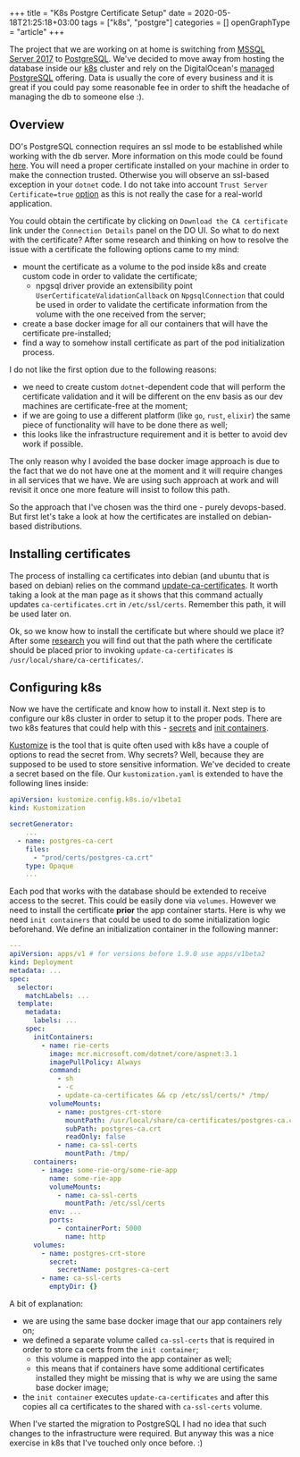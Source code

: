 +++
title = "K8s Postgre Certificate Setup"
date = 2020-05-18T21:25:18+03:00
tags = ["k8s", "postgre"]
categories = []
openGraphType = "article"
+++

The project that we are working on at home is switching from [MSSQL Server 2017](https://www.microsoft.com/en-us/sql-server/sql-server-2017) to [PostgreSQL](https://www.postgresql.org/). We've decided to move away from hosting the database inside our [k8s](https://kubernetes.io) cluster and rely on the DigitalOcean's [managed PostgreSQL](https://www.digitalocean.com/products/managed-databases-postgresql/) offering. Data is usually the core of every business and it is great if you could pay some reasonable fee in order to shift the headache of managing the db to someone else :).

## Overview

DO's PostgreSQL connection requires an ssl mode to be established while working with the db server. More information on this mode could be found [here](https://www.postgresql.org/docs/current/libpq-ssl.html). You will need a proper certificate installed on your machine in order to make the connection trusted. Otherwise you will observe an ssl-based exception in your `dotnet` code. I do not take into account `Trust Server Certificate=true` [option](https://www.npgsql.org/doc/security.html) as this is not really the case for a real-world application.

You could obtain the certificate by clicking on `Download the CA certificate` link under the `Connection Details` panel on the DO UI. So what to do next with the certificate? After some research and thinking on how to resolve the issue with a certificate the following options came to my mind:

- mount the certificate as a volume to the pod inside k8s and create custom code in order to validate the certificate;
  - npgsql driver provide an extensibility point `UserCertificateValidationCallback` on `NpgsqlConnection` that could be used in order to validate the certificate information from the volume with the one received from the server;
- create a base docker image for all our containers that will have the certificate pre-installed;
- find a way to somehow install certificate as part of the pod initialization process.

I do not like the first option due to the following reasons:

- we need to create custom `dotnet`-dependent code that will perform the certificate validation and it will be different on the env basis as our dev machines are certificate-free at the moment;
- if we are going to use a different platform (like `go`, `rust`, `elixir`) the same piece of functionality will have to be done there as well;
- this looks like the infrastructure requirement and it is better to avoid dev work if possible.

The only reason why I avoided the base docker image approach is due to the fact that we do not have one at the moment and it will require changes in all services that we have. We are using such approach at work and will revisit it once one more feature will insist to follow this path.

So the approach that I've chosen was the third one - purely devops-based. But first let's take a look at how the certificates are installed on debian-based distributions.

## Installing certificates

The process of installing ca certificates into debian (and ubuntu that is based on debian) relies on the command [update-ca-certificates](https://manpages.ubuntu.com/manpages/xenial/man8/update-ca-certificates.8.html). It worth taking a look at the man page as it shows that this command actually updates `ca-certificates.crt` in `/etc/ssl/certs`. Remember this path, it will be used later on.

Ok, so we know how to install the certificate but where should we place it? After some [research](https://askubuntu.com/questions/645818/how-to-install-certificates-for-command-line) you will find out that the path where the certificate should be placed prior to invoking `update-ca-certificates` is `/usr/local/share/ca-certificates/`.

## Configuring k8s

Now we have the certificate and know how to install it. Next step is to configure our k8s cluster in order to setup it to the proper pods. There are two k8s features that could help with this - [secrets](https://kubectl.docs.kubernetes.io/pages/app_management/secrets_and_configmaps.html) and [init containers](https://kubernetes.io/docs/concepts/workloads/pods/init-containers/).

[Kustomize](https://github.com/kubernetes-sigs/kustomize) is the tool that is quite often used with k8s have a couple of options to read the secret from. Why secrets? Well, because they are supposed to be used to store sensitive information. We've decided to create a secret based on the file. Our `kustomization.yaml` is extended to have the following lines inside:

```yml
apiVersion: kustomize.config.k8s.io/v1beta1
kind: Kustomization

secretGenerator:
	...
  - name: postgres-ca-cert
    files:
      - "prod/certs/postgres-ca.crt"
    type: Opaque
    ...
```

Each pod that works with the database should be extended to receive access to the secret. This could be easily done via `volumes`. However we need to install the certificate **prior** the app container starts. Here is why we need `init containers` that could be used to do some initialization logic beforehand. We define an initialization container in the following manner:

```yml
---
apiVersion: apps/v1 # for versions before 1.9.0 use apps/v1beta2
kind: Deployment
metadata: ...
spec:
  selector:
    matchLabels: ...
  template:
    metadata:
      labels: ...
    spec:
      initContainers:
        - name: rie-certs
          image: mcr.microsoft.com/dotnet/core/aspnet:3.1
          imagePullPolicy: Always
          command:
            - sh
            - -c
            - update-ca-certificates && cp /etc/ssl/certs/* /tmp/
          volumeMounts:
            - name: postgres-crt-store
              mountPath: /usr/local/share/ca-certificates/postgres-ca.crt
              subPath: postgres-ca.crt
              readOnly: false
            - name: ca-ssl-certs
              mountPath: /tmp/
      containers:
        - image: some-rie-org/some-rie-app
          name: some-rie-app
          volumeMounts:
            - name: ca-ssl-certs
              mountPath: /etc/ssl/certs
          env: ...
          ports:
            - containerPort: 5000
              name: http
      volumes:
        - name: postgres-crt-store
          secret:
            secretName: postgres-ca-cert
        - name: ca-ssl-certs
          emptyDir: {}
```

A bit of explanation:

- we are using the same base docker image that our app containers rely on;
- we defined a separate volume called `ca-ssl-certs` that is required in order to store ca certs from the `init container`;
  - this volume is mapped into the app container as well;
  - this means that if containers have some additional certificates installed they might be missing that is why we are using the same base docker image;
- the `init container` executes `update-ca-certificates` and after this copies all ca certificates to the shared with `ca-ssl-certs` volume.

When I've started the migration to PostgreSQL I had no idea that such changes to the infrastructure were required. But anyway this was a nice exercise in k8s that I've touched only once before. :)
